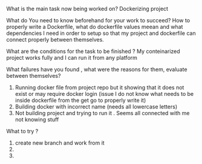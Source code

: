 What is the main task now being worked on?
Dockerizing project

What do You need to know beforehand for your work to succeed?
How to properly write a Dockerfile, what do dockerfile values meean and what dependencies I need in order to setup so that my project
and dockerfile can connect properly between themselves. 

What are the conditions for the task to be finished ?
My conteinarized project works fully and I can run it from any platform

What failures have you found , what were the reasons for them, evaluate between themselves?
1) Running docker file from project repo but it showing that it does not exist or may require docker login (issue I do not know what needs to be inside dockerfile from the get go to properly write it)
2) Building docker with incorrect name (needs all lowercase letters)
3) Not building project and trying to run it . Seems all connected with me not knowing stuff

What to try ?
1) create new branch and work from it
2) 
3) 